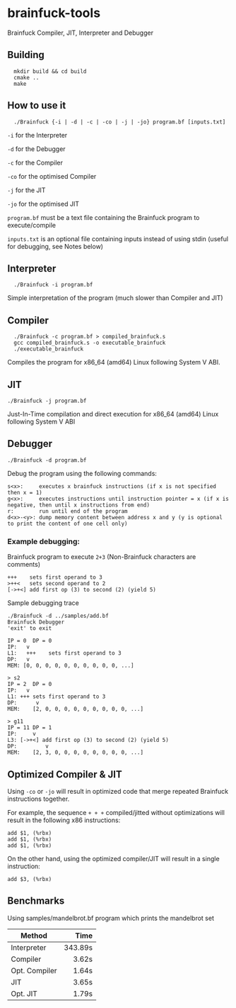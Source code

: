 # brainfuck-tools
Brainfuck Compiler, JIT, Interpreter and Debugger

## Building

      mkdir build && cd build
      cmake ..
      make

## How to use it

      ./Brainfuck {-i | -d | -c | -co | -j | -jo} program.bf [inputs.txt]

  ```-i``` for the Interpreter
  
  ```-d``` for the Debugger

  ```-c``` for the Compiler
  
  ```-co``` for the optimised Compiler

  ```-j``` for the JIT
  
  ```-jo``` for the optimised JIT

  ```program.bf``` must be a text file containing the Brainfuck program to execute/compile

  ```inputs.txt``` is an optional file containing inputs instead of using stdin (useful for debugging, see Notes below)

## Interpreter

      ./Brainfuck -i program.bf

Simple interpretation of the program (much slower than Compiler and JIT)

## Compiler

      ./Brainfuck -c program.bf > compiled_brainfuck.s
      gcc compiled_brainfuck.s -o executable_brainfuck
      ./executable_brainfuck

Compiles the program for x86_64 (amd64) Linux following System V ABI.

## JIT

    ./Brainfuck -j program.bf

Just-In-Time compilation and direct execution for x86_64 (amd64) Linux following System V ABI

## Debugger

    ./Brainfuck -d program.bf

Debug the program using the following commands:

    s<x>:     executes x brainfuck instructions (if x is not specified then x = 1)
    g<x>:     executes instructions until instruction pointer = x (if x is negative, then until x instructions from end)
    r:        run until end of the program
    d<x>-<y>: dump memory content between address x and y (y is optional to print the content of one cell only)


### Example debugging:

Brainfuck program to execute ```2+3``` (Non-Brainfuck characters are comments)

    +++    sets first operand to 3
    >++<   sets second operand to 2
    [->+<] add first op (3) to second (2) (yield 5)

Sample debugging trace

    ./Brainfuck -d ../samples/add.bf
    Brainfuck Debugger
    'exit' to exit

    IP = 0	DP = 0
    IP:	  v
    L1:	  +++    sets first operand to 3
    DP:   v
    MEM: [0, 0, 0, 0, 0, 0, 0, 0, 0, 0, ...]
    
    > s2
    IP = 2	DP = 0
    IP:	  v                        
    L1:	+++ sets first operand to 3
    DP: 	 v
    MEM:	[2, 0, 0, 0, 0, 0, 0, 0, 0, 0, ...]

    > g11
    IP = 11	DP = 1
    IP:	    v                                          
    L3:	[->+<] add first op (3) to second (2) (yield 5)
    DP: 	    v
    MEM:	[2, 3, 0, 0, 0, 0, 0, 0, 0, 0, ...]
    

## Optimized Compiler & JIT

Using ```-co``` or ```-jo``` will result in optimized code that merge repeated Brainfuck instructions together.

For example, the sequence ```+ + +``` compiled/jitted without optimizations will result in the following x86 instructions:

    add $1, (%rbx)
    add $1, (%rbx)
    add $1, (%rbx)

On the other hand, using the optimized compiler/JIT will result in a single instruction:

    add $3, (%rbx)
    
## Benchmarks

Using samples/mandelbrot.bf program which prints the mandelbrot set

| Method        | Time      |
| ------------- |----------:|
| Interpreter   | 343.89s   |
| Compiler      | 3.62s     |
| Opt. Compiler | 1.64s     |
| JIT           | 3.65s     |
| Opt. JIT      | 1.79s     |



